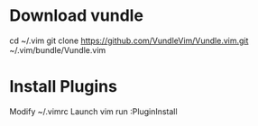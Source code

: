 # Download vundle
cd ~/.vim
git clone https://github.com/VundleVim/Vundle.vim.git ~/.vim/bundle/Vundle.vim

# Install Plugins
Modify ~/.vimrc
Launch vim
run :PluginInstall
